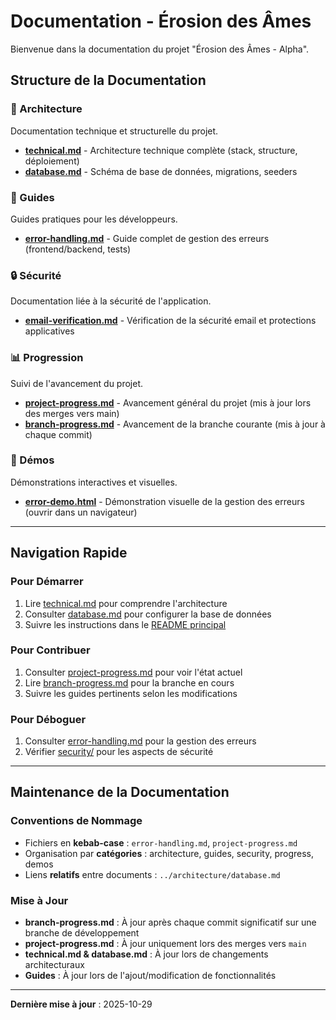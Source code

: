 # Documentation - Érosion des Âmes

Bienvenue dans la documentation du projet "Érosion des Âmes - Alpha".

## Structure de la Documentation

### 📐 Architecture
Documentation technique et structurelle du projet.

- [**technical.md**](architecture/technical.md) - Architecture technique complète (stack, structure, déploiement)
- [**database.md**](architecture/database.md) - Schéma de base de données, migrations, seeders

### 📖 Guides
Guides pratiques pour les développeurs.

- [**error-handling.md**](guides/error-handling.md) - Guide complet de gestion des erreurs (frontend/backend, tests)

### 🔒 Sécurité
Documentation liée à la sécurité de l'application.

- [**email-verification.md**](security/email-verification.md) - Vérification de la sécurité email et protections applicatives

### 📊 Progression
Suivi de l'avancement du projet.

- [**project-progress.md**](progress/project-progress.md) - Avancement général du projet (mis à jour lors des merges vers main)
- [**branch-progress.md**](progress/branch-progress.md) - Avancement de la branche courante (mis à jour à chaque commit)

### 🎨 Démos
Démonstrations interactives et visuelles.

- [**error-demo.html**](demos/error-demo.html) - Démonstration visuelle de la gestion des erreurs (ouvrir dans un navigateur)

---

## Navigation Rapide

### Pour Démarrer
1. Lire [technical.md](architecture/technical.md) pour comprendre l'architecture
2. Consulter [database.md](architecture/database.md) pour configurer la base de données
3. Suivre les instructions dans le [README principal](../README.md)

### Pour Contribuer
1. Consulter [project-progress.md](progress/project-progress.md) pour voir l'état actuel
2. Lire [branch-progress.md](progress/branch-progress.md) pour la branche en cours
3. Suivre les guides pertinents selon les modifications

### Pour Déboguer
1. Consulter [error-handling.md](guides/error-handling.md) pour la gestion des erreurs
2. Vérifier [security/](security/) pour les aspects de sécurité

---

## Maintenance de la Documentation

### Conventions de Nommage
- Fichiers en **kebab-case** : `error-handling.md`, `project-progress.md`
- Organisation par **catégories** : architecture, guides, security, progress, demos
- Liens **relatifs** entre documents : `../architecture/database.md`

### Mise à Jour
- **branch-progress.md** : À jour après chaque commit significatif sur une branche de développement
- **project-progress.md** : À jour uniquement lors des merges vers `main`
- **technical.md & database.md** : À jour lors de changements architecturaux
- **Guides** : À jour lors de l'ajout/modification de fonctionnalités

---

**Dernière mise à jour** : 2025-10-29
